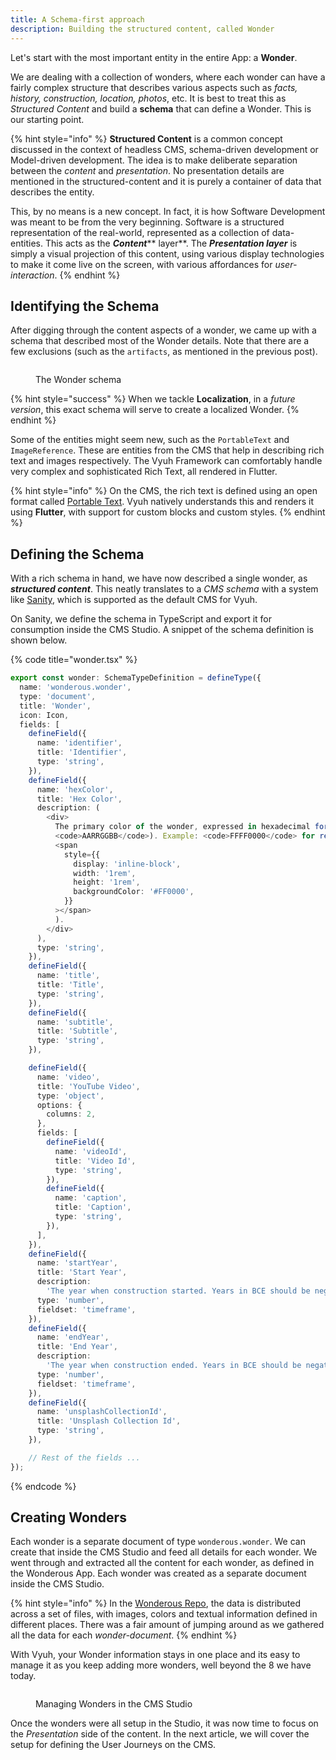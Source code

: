 ```yaml
---
title: A Schema-first approach
description: Building the structured content, called Wonder
---
```


Let's start with the most important entity in the entire App: a **Wonder**.

We are dealing with a collection of wonders, where each wonder can have a fairly
complex structure that describes various aspects such as _facts, history,
construction, location, photos_, etc. It is best to treat this as _Structured
Content_ and build a **schema** that can define a Wonder. This is our starting
point.

{% hint style="info" %} **Structured Content** is a common concept discussed in
the context of headless CMS, schema-driven development or Model-driven
development. The idea is to make deliberate separation between the _content_ and
_presentation_. No presentation details are mentioned in the structured-content
and it is purely a container of data that describes the entity.

This, by no means is a new concept. In fact, it is how Software Development was
meant to be from the very beginning. Software is a structured representation of
the real-world, represented as a collection of data-entities. This acts as the
_**Content**_** layer**. The _**Presentation layer**_ is simply a visual
projection of this content, using various display technologies to make it come
live on the screen, with various affordances for _user-interaction_.
{% endhint %}

## Identifying the Schema

After digging through the content aspects of a wonder, we came up with a schema
that described most of the Wonder details. Note that there are a few exclusions
(such as the `artifacts`, as mentioned in the previous post).

<figure><img src="../../.gitbook/assets/image (2) (1) (1) (1).png" alt=""><figcaption><p>The Wonder schema</p></figcaption></figure>

{% hint style="success" %} When we tackle **Localization**, in a _future
version_, this exact schema will serve to create a localized Wonder.
{% endhint %}

Some of the entities might seem new, such as the `PortableText` and
`ImageReference`. These are entities from the CMS that help in describing rich
text and images respectively. The Vyuh Framework can comfortably handle very
complex and sophisticated Rich Text, all rendered in Flutter.&#x20;

{% hint style="info" %} On the CMS, the rich text is defined using an open
format called [Portable Text](https://github.com/portabletext/portabletext).
Vyuh natively understands this and renders it using **Flutter**, with support
for custom blocks and custom styles. {% endhint %}

## Defining the Schema

With a rich schema in hand, we have now described a single wonder, as
_**structured content**_. This neatly translates to a _CMS schema_ with a system
like [Sanity](https://sanity.io), which is supported as the default CMS for
Vyuh.

On Sanity, we define the schema in TypeScript and export it for consumption
inside the CMS Studio. A snippet of the schema definition is shown below.&#x20;

{% code title="wonder.tsx" %}

```typescript
export const wonder: SchemaTypeDefinition = defineType({
  name: 'wonderous.wonder',
  type: 'document',
  title: 'Wonder',
  icon: Icon,
  fields: [
    defineField({
      name: 'identifier',
      title: 'Identifier',
      type: 'string',
    }),
    defineField({
      name: 'hexColor',
      title: 'Hex Color',
      description: (
        <div>
          The primary color of the wonder, expressed in hexadecimal format(
          <code>AARRGGBB</code>). Example: <code>FFFF0000</code> for red (
          <span
            style={{
              display: 'inline-block',
              width: '1rem',
              height: '1rem',
              backgroundColor: '#FF0000',
            }}
          ></span>
          ).
        </div>
      ),
      type: 'string',
    }),
    defineField({
      name: 'title',
      title: 'Title',
      type: 'string',
    }),
    defineField({
      name: 'subtitle',
      title: 'Subtitle',
      type: 'string',
    }),

    defineField({
      name: 'video',
      title: 'YouTube Video',
      type: 'object',
      options: {
        columns: 2,
      },
      fields: [
        defineField({
          name: 'videoId',
          title: 'Video Id',
          type: 'string',
        }),
        defineField({
          name: 'caption',
          title: 'Caption',
          type: 'string',
        }),
      ],
    }),
    defineField({
      name: 'startYear',
      title: 'Start Year',
      description:
        'The year when construction started. Years in BCE should be negative.',
      type: 'number',
      fieldset: 'timeframe',
    }),
    defineField({
      name: 'endYear',
      title: 'End Year',
      description:
        'The year when construction ended. Years in BCE should be negative.',
      type: 'number',
      fieldset: 'timeframe',
    }),
    defineField({
      name: 'unsplashCollectionId',
      title: 'Unsplash Collection Id',
      type: 'string',
    }),

    // Rest of the fields ...
});


```

{% endcode %}

## Creating Wonders

Each wonder is a separate document of type `wonderous.wonder`. We can create
that inside the CMS Studio and feed all details for each wonder. We went through
and extracted all the content for each wonder, as defined in the Wonderous App.
Each wonder was created as a separate document inside the CMS Studio.&#x20;

{% hint style="info" %} In the
[Wonderous Repo](https://github.com/gskinnerTeam/flutter-wonderous-app), the
data is distributed across a set of files, with images, colors and textual
information defined in different places. There was a fair amount of jumping
around as we gathered all the data for each _wonder-document_. {% endhint %}

With Vyuh, your Wonder information stays in one place and its easy to manage it
as you keep adding more wonders, well beyond the 8 we have today.

<figure><img src="../../.gitbook/assets/image (3) (1) (1).png" alt=""><figcaption><p>Managing Wonders in the CMS Studio</p></figcaption></figure>

Once the wonders were all setup in the Studio, it was now time to focus on the
_Presentation_ side of the content. In the next article, we will cover the setup
for defining the User Journeys on the CMS.

